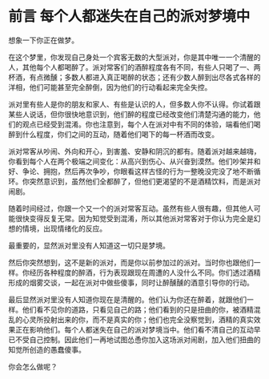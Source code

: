 # 前言 每个人都迷失在自己的派对梦境中

想象一下你正在做梦。

在这个梦里，你发现自己身处一个宾客无数的大型派对，你是其中唯一一个清醒的人，其他每个人都喝醉了。派对常客们的酒醉程度各有不同，有些人只喝了一、两杯酒，有点微醺；多数人都进入真正喝醉的状态；还有少数人醉到出尽各式各样的洋相，他们可能甚至完全醉倒，因为他们的行动看起来完全失控。

派对里有些人是你的朋友和家人、有些是认识的人，但多数人你不认得。你试着跟某些人说话，但你很快地意识到，他们醉的程度已经改变他们清楚沟通的能力，他们的观点已经受到混淆。你也注意到，每个人在派对中有不同的体验，端看他们喝醉到什么程度，你们之间的互动，随着他们喝下的每一杯酒而改变。

派对常客从吵闹、外向和开心，到害羞、安静和阴沉的都有。随着派对越来越嗨，你看到每个人在两个极端之间变化：从高兴到伤心、从兴奋到漠然。他们吵架并和好、争论、拥抱，然后再次争吵，你眼看这样古怪的行为一整晚没完没了地不断循环。你突然意识到，虽然他们全都醉了，但他们更渴望的不是酒精饮料，而是派对闹剧。

随着时间经过，你跟一个又一个的派对常客互动。虽然有些人很有趣，但其他人可能很快变得反复无常。因为知觉受到混淆，所以其他派对常客对于你认为完全是幻想的情境，出现情绪化的反应。

最重要的，显然派对里没有人知道这一切只是梦境。

然后你突然想到，这不是新的派对，而是你以前参加过的派对。当时你也跟他们一样。你经历各种程度的醉酒，行为表现跟现在周遭的人没什么不同。你们透过酒精形成的烟雾交谈，一起在派对中做些傻事，同时让醉醺醺的酒意引导你的行动。

最后显然派对里没有人知道你现在是清醒的。他们认为你还在醉着，就跟他们一样。他们看不见你的道路，只看见自己的路；他们看到的只是扭曲的你，被酒精混乱的心灵所投射出来的你，而不是真实的你；他们也完全没察觉到，酒精的真实效果正在影响他们。每个人都迷失在自己的派对梦境当中。他们看不清自己的互动早已不受自己控制。因此他们一再地试图怂恿你加入这场派对闹剧，加入他们扭曲的知觉所创造的愚蠢傻事。

你会怎么做呢？
